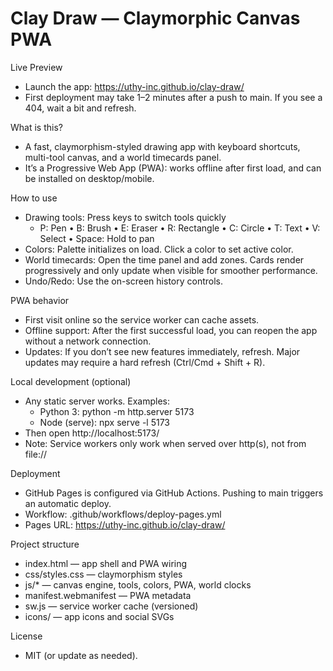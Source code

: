 # Clay Draw — Claymorphic Canvas PWA

Live Preview
- Launch the app: https://uthy-inc.github.io/clay-draw/
- First deployment may take 1–2 minutes after a push to main. If you see a 404, wait a bit and refresh.

What is this?
- A fast, claymorphism-styled drawing app with keyboard shortcuts, multi-tool canvas, and a world timecards panel.
- It’s a Progressive Web App (PWA): works offline after first load, and can be installed on desktop/mobile.

How to use
- Drawing tools: Press keys to switch tools quickly
  - P: Pen  •  B: Brush  •  E: Eraser  •  R: Rectangle  •  C: Circle  •  T: Text  •  V: Select  •  Space: Hold to pan
- Colors: Palette initializes on load. Click a color to set active color.
- World timecards: Open the time panel and add zones. Cards render progressively and only update when visible for smoother performance.
- Undo/Redo: Use the on-screen history controls.

PWA behavior
- First visit online so the service worker can cache assets.
- Offline support: After the first successful load, you can reopen the app without a network connection.
- Updates: If you don’t see new features immediately, refresh. Major updates may require a hard refresh (Ctrl/Cmd + Shift + R).

Local development (optional)
- Any static server works. Examples:
  - Python 3: python -m http.server 5173
  - Node (serve): npx serve -l 5173
- Then open http://localhost:5173/
- Note: Service workers only work when served over http(s), not from file://

Deployment
- GitHub Pages is configured via GitHub Actions. Pushing to main triggers an automatic deploy.
- Workflow: .github/workflows/deploy-pages.yml
- Pages URL: https://uthy-inc.github.io/clay-draw/

Project structure
- index.html — app shell and PWA wiring
- css/styles.css — claymorphism styles
- js/* — canvas engine, tools, colors, PWA, world clocks
- manifest.webmanifest — PWA metadata
- sw.js — service worker cache (versioned)
- icons/ — app icons and social SVGs

License
- MIT (or update as needed).
